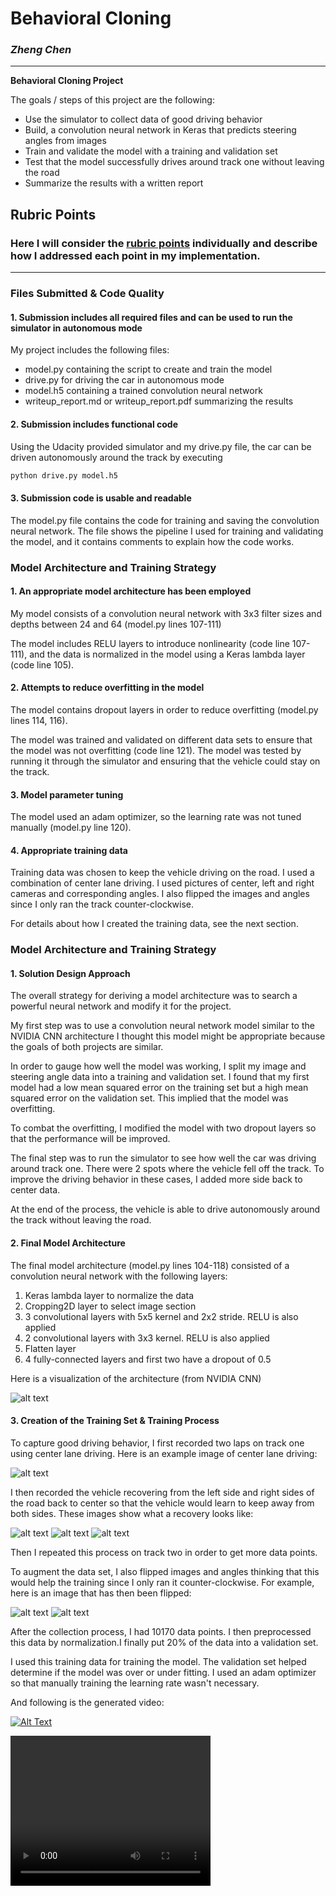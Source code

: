 # **Behavioral Cloning** 

### ***Zheng Chen***

---

**Behavioral Cloning Project**

The goals / steps of this project are the following:
* Use the simulator to collect data of good driving behavior
* Build, a convolution neural network in Keras that predicts steering angles from images
* Train and validate the model with a training and validation set
* Test that the model successfully drives around track one without leaving the road
* Summarize the results with a written report


[//]: # "Image References"

[image1]: https://devblogs.nvidia.com/parallelforall/wp-content/uploads/2016/08/cnn-architecture-624x890.png "Model Visualization"
[image2]: ./examples/center_2018_10_03_00_02_17_230.jpg "center lane driving example"
[image3]: ./examples/center_2018_10_03_00_03_45_497.jpg "Recovery Image"
[image4]: ./examples/center_2018_10_03_00_03_46_327.jpg "Recovery Image"
[image5]: ./examples/center_2018_10_03_00_03_31_000.jpg "Recovery Image"
[image6]: ./examples/center_2018_10_03_00_03_46_327.jpg "Normal Image"
[image7]: ./examples/center_2018_10_03_00_03_46_327_flipped.jpg "Flipped Image"

## Rubric Points
### Here I will consider the [rubric points](https://review.udacity.com/#!/rubrics/432/view) individually and describe how I addressed each point in my implementation.  

---
### Files Submitted & Code Quality

#### 1. Submission includes all required files and can be used to run the simulator in autonomous mode

My project includes the following files:
* model.py containing the script to create and train the model
* drive.py for driving the car in autonomous mode
* model.h5 containing a trained convolution neural network 
* writeup_report.md or writeup_report.pdf summarizing the results

#### 2. Submission includes functional code
Using the Udacity provided simulator and my drive.py file, the car can be driven autonomously around the track by executing 
```sh
python drive.py model.h5
```

#### 3. Submission code is usable and readable

The model.py file contains the code for training and saving the convolution neural network. The file shows the pipeline I used for training and validating the model, and it contains comments to explain how the code works.

### Model Architecture and Training Strategy

#### 1. An appropriate model architecture has been employed

My model consists of a convolution neural network with 3x3 filter sizes and depths between 24 and 64 (model.py lines 107-111) 

The model includes RELU layers to introduce nonlinearity (code line 107-111), and the data is normalized in the model using a Keras lambda layer (code line 105). 

#### 2. Attempts to reduce overfitting in the model

The model contains dropout layers in order to reduce overfitting (model.py lines 114, 116). 

The model was trained and validated on different data sets to ensure that the model was not overfitting (code line 121). The model was tested by running it through the simulator and ensuring that the vehicle could stay on the track.

#### 3. Model parameter tuning

The model used an adam optimizer, so the learning rate was not tuned manually (model.py line 120).

#### 4. Appropriate training data

Training data was chosen to keep the vehicle driving on the road. I used a combination of center lane driving. I used pictures of center, left and right cameras and corresponding angles. I also flipped the images and angles since I only ran the track counter-clockwise.

For details about how I created the training data, see the next section. 

### Model Architecture and Training Strategy

#### 1. Solution Design Approach

The overall strategy for deriving a model architecture was to search a powerful neural network and modify it for the project.

My first step was to use a convolution neural network model similar to the NVIDIA CNN architecture I thought this model might be appropriate because the goals of both projects are similar.

In order to gauge how well the model was working, I split my image and steering angle data into a training and validation set. I found that my first model had a low mean squared error on the training set but a high mean squared error on the validation set. This implied that the model was overfitting. 

To combat the overfitting, I modified the model with two dropout layers so that the performance will be improved.

The final step was to run the simulator to see how well the car was driving around track one. There were 2 spots where the vehicle fell off the track. To improve the driving behavior in these cases, I added more side back to center data.

At the end of the process, the vehicle is able to drive autonomously around the track without leaving the road.

#### 2. Final Model Architecture

The final model architecture (model.py lines 104-118) consisted of a convolution neural network with the following layers:

1. Keras lambda layer to normalize the data
2. Cropping2D layer to select image section
3. 3 convolutional layers with 5x5 kernel and 2x2 stride. RELU is also applied
4. 2 convolutional layers with 3x3 kernel. RELU is also applied
5. Flatten layer
6. 4 fully-connected layers and first two have a dropout of 0.5

Here is a visualization of the architecture (from NVIDIA CNN)

![alt text][image1]

#### 3. Creation of the Training Set & Training Process

To capture good driving behavior, I first recorded two laps on track one using center lane driving. Here is an example image of center lane driving:

![alt text][image2]

I then recorded the vehicle recovering from the left side and right sides of the road back to center so that the vehicle would learn to keep away from both sides. These images show what a recovery looks like:

![alt text][image3]
![alt text][image4]
![alt text][image5]

Then I repeated this process on track two in order to get more data points.

To augment the data set, I also flipped images and angles thinking that this would help the training since I only ran it counter-clockwise. For example, here is an image that has then been flipped:

![alt text][image6]
![alt text][image7]

After the collection process, I had 10170 data points. I then preprocessed this data by normalization.I finally put 20% of the data into a validation set. 

I used this training data for training the model. The validation set helped determine if the model was over or under fitting. I used an adam optimizer so that manually training the learning rate wasn't necessary.

And following is the generated video:

[![Alt Text](./examples/center_2018_10_03_00_02_17_230.jpg)](./video.mp4)



<video width="320" height="240" controls>
  <source src="./video.mp4" type="video/mp4">
</video>